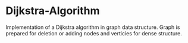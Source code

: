 # Dijkstra-Algorithm
Implementation of a Dijkstra algorithm in graph data structure. Graph is prepared for deletion or adding nodes and verticies for dense structure.
